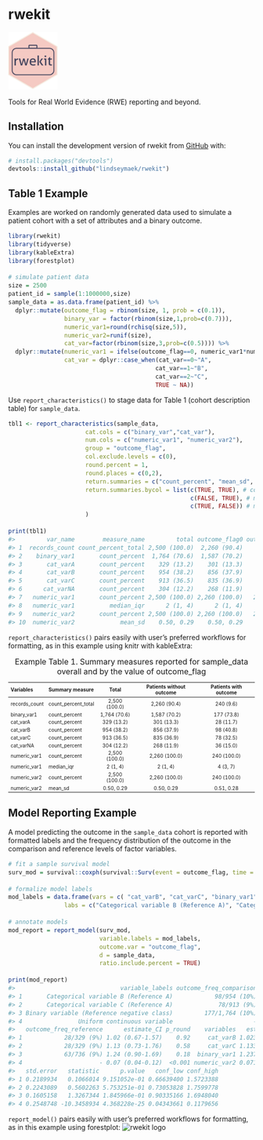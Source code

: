 
<!-- README.md is generated from README.Rmd. Please edit that file -->

# rwekit

<!-- badges: start -->

<img
src="https://github.com/lindseymaek/rwekit/blob/main/man/figures/logo.png"
style="width:20.0%" alt="rwekit logo" /> <!-- badges: end -->

Tools for Real World Evidence (RWE) reporting and beyond.

## Installation

You can install the development version of rwekit from
[GitHub](https://github.com/) with:

``` r
# install.packages("devtools")
devtools::install_github("lindseymaek/rwekit")
```

## Table 1 Example

Examples are worked on randomly generated data used to simulate a
patient cohort with a set of attributes and a binary outcome.

``` r
library(rwekit)
library(tidyverse)
library(kableExtra)
library(forestplot)

# simulate patient data
size = 2500
patient_id = sample(1:1000000,size) 
sample_data = as.data.frame(patient_id) %>%
  dplyr::mutate(outcome_flag = rbinom(size, 1, prob = c(0.1)),
                binary_var = factor(rbinom(size,1,prob=c(0.7))),
                numeric_var1=round(rchisq(size,5)),
                numeric_var2=runif(size),
                cat_var=factor(rbinom(size,3,prob=c(0.5)))) %>%
  dplyr::mutate(numeric_var1 = ifelse(outcome_flag==0, numeric_var1*numeric_var2,numeric_var1),
                cat_var = dplyr::case_when(cat_var==0~"A",
                                          cat_var==1~"B",
                                          cat_var==2~"C",
                                          TRUE ~ NA))
```

Use `report_characteristics()` to stage data for Table 1 (cohort
description table) for `sample_data`.

``` r
tbl1 <- report_characteristics(sample_data,
                      cat.cols = c("binary_var","cat_var"),
                      num.cols = c("numeric_var1", "numeric_var2"),
                      group = "outcome_flag",
                      col.exclude.levels = c(0),
                      round.percent = 1,
                      round.places = c(0,2),
                      return.summaries = c("count_percent", "mean_sd", "median_iqr"),
                      return.summaries.bycol = list(c(TRUE, TRUE), # count_percent
                                                    c(FALSE, TRUE), # mean_sd
                                                    c(TRUE, FALSE)) # median_iqr
                      )

print(tbl1)
#>         var_name        measure_name         total outcome_flag0 outcome_flag1
#> 1  records_count count_percent_total 2,500 (100.0)  2,260 (90.4)     240 (9.6)
#> 2    binary_var1       count_percent  1,764 (70.6)  1,587 (70.2)    177 (73.8)
#> 3       cat_varA       count_percent    329 (13.2)    301 (13.3)     28 (11.7)
#> 4       cat_varB       count_percent    954 (38.2)    856 (37.9)     98 (40.8)
#> 5       cat_varC       count_percent    913 (36.5)    835 (36.9)     78 (32.5)
#> 6      cat_varNA       count_percent    304 (12.2)    268 (11.9)     36 (15.0)
#> 7   numeric_var1       count_percent 2,500 (100.0) 2,260 (100.0)   240 (100.0)
#> 8   numeric_var1          median_iqr      2 (1, 4)      2 (1, 4)      4 (3, 7)
#> 9   numeric_var2       count_percent 2,500 (100.0) 2,260 (100.0)   240 (100.0)
#> 10  numeric_var2             mean_sd    0.50, 0.29    0.50, 0.29    0.51, 0.28
```

`report_characteristics()` pairs easily with user’s preferred workflows
for formatting, as in this example using knitr with kableExtra:

<table class="table" style="font-size: 10px; margin-left: auto; margin-right: auto;">
<caption style="font-size: initial !important;">
Example Table 1. Summary measures reported for sample_data overall and
by the value of outcome_flag
</caption>
<thead>
<tr>
<th style="text-align:left;">
Variables
</th>
<th style="text-align:left;">
Summary measure
</th>
<th style="text-align:center;">
Total
</th>
<th style="text-align:center;">
Patients without outcome
</th>
<th style="text-align:center;">
Patients with outcome
</th>
</tr>
</thead>
<tbody>
<tr>
<td style="text-align:left;">
records_count
</td>
<td style="text-align:left;">
count_percent_total
</td>
<td style="text-align:center;">
2,500 (100.0)
</td>
<td style="text-align:center;">
2,260 (90.4)
</td>
<td style="text-align:center;">
240 (9.6)
</td>
</tr>
<tr>
<td style="text-align:left;">
binary_var1
</td>
<td style="text-align:left;">
count_percent
</td>
<td style="text-align:center;">
1,764 (70.6)
</td>
<td style="text-align:center;">
1,587 (70.2)
</td>
<td style="text-align:center;">
177 (73.8)
</td>
</tr>
<tr>
<td style="text-align:left;">
cat_varA
</td>
<td style="text-align:left;">
count_percent
</td>
<td style="text-align:center;">
329 (13.2)
</td>
<td style="text-align:center;">
301 (13.3)
</td>
<td style="text-align:center;">
28 (11.7)
</td>
</tr>
<tr>
<td style="text-align:left;">
cat_varB
</td>
<td style="text-align:left;">
count_percent
</td>
<td style="text-align:center;">
954 (38.2)
</td>
<td style="text-align:center;">
856 (37.9)
</td>
<td style="text-align:center;">
98 (40.8)
</td>
</tr>
<tr>
<td style="text-align:left;">
cat_varC
</td>
<td style="text-align:left;">
count_percent
</td>
<td style="text-align:center;">
913 (36.5)
</td>
<td style="text-align:center;">
835 (36.9)
</td>
<td style="text-align:center;">
78 (32.5)
</td>
</tr>
<tr>
<td style="text-align:left;">
cat_varNA
</td>
<td style="text-align:left;">
count_percent
</td>
<td style="text-align:center;">
304 (12.2)
</td>
<td style="text-align:center;">
268 (11.9)
</td>
<td style="text-align:center;">
36 (15.0)
</td>
</tr>
<tr>
<td style="text-align:left;">
numeric_var1
</td>
<td style="text-align:left;">
count_percent
</td>
<td style="text-align:center;">
2,500 (100.0)
</td>
<td style="text-align:center;">
2,260 (100.0)
</td>
<td style="text-align:center;">
240 (100.0)
</td>
</tr>
<tr>
<td style="text-align:left;">
numeric_var1
</td>
<td style="text-align:left;">
median_iqr
</td>
<td style="text-align:center;">
2 (1, 4)
</td>
<td style="text-align:center;">
2 (1, 4)
</td>
<td style="text-align:center;">
4 (3, 7)
</td>
</tr>
<tr>
<td style="text-align:left;">
numeric_var2
</td>
<td style="text-align:left;">
count_percent
</td>
<td style="text-align:center;">
2,500 (100.0)
</td>
<td style="text-align:center;">
2,260 (100.0)
</td>
<td style="text-align:center;">
240 (100.0)
</td>
</tr>
<tr>
<td style="text-align:left;">
numeric_var2
</td>
<td style="text-align:left;">
mean_sd
</td>
<td style="text-align:center;">
0.50, 0.29
</td>
<td style="text-align:center;">
0.50, 0.29
</td>
<td style="text-align:center;">
0.51, 0.28
</td>
</tr>
</tbody>
</table>

## Model Reporting Example

A model predicting the outcome in the `sample_data` cohort is reported
with formatted labels and the frequency distribution of the outcome in
the comparison and reference levels of factor variables.

``` r
# fit a sample survival model
surv_mod = survival::coxph(survival::Surv(event = outcome_flag, time = numeric_var1) ~ binary_var + cat_var + numeric_var2, data = sample_data)

# formalize model labels
mod_labels = data.frame(vars = c( "cat_varB", "cat_varC", "binary_var1", "numeric_var2"),
                labs = c("Categorical variable B (Reference A)", "Categorical variable C (Reference A)","Binary variable (Reference negative class)","Uniform continuous variable"))

# annotate models
mod_report = report_model(surv_mod, 
                          variable.labels = mod_labels,
                          outcome.var = "outcome_flag",
                          d = sample_data,
                          ratio.include.percent = TRUE) 

print(mod_report)
#>                              variable_labels outcome_freq_comparison
#> 1       Categorical variable B (Reference A)            98/954 (10%)
#> 2       Categorical variable C (Reference A)             78/913 (9%)
#> 3 Binary variable (Reference negative class)         177/1,764 (10%)
#> 4                Uniform continuous variable                       -
#>   outcome_freq_reference      estimate_CI p_round    variables   estimate
#> 1            28/329 (9%) 1.02 (0.67-1.57)    0.92     cat_varB 1.02361962
#> 2            28/329 (9%) 1.13 (0.73-1.76)    0.58     cat_varC 1.13390084
#> 3            63/736 (9%) 1.24 (0.90-1.69)    0.18  binary_var1 1.23733745
#> 4                      - 0.07 (0.04-0.12)  <0.001 numeric_var2 0.07158231
#>   std.error   statistic      p.value   conf_low conf_high
#> 1 0.2189934   0.1066014 9.151052e-01 0.66639400 1.5723388
#> 2 0.2243089   0.5602263 5.753251e-01 0.73053828 1.7599778
#> 3 0.1605158   1.3267344 1.845966e-01 0.90335166 1.6948040
#> 4 0.2548748 -10.3458934 4.368228e-25 0.04343661 0.1179656
```

`report_model()` pairs easily with user’s preferred workflows for
formatting, as in this example using forestplot: ![rwekit
logo](https://github.com/lindseymaek/rwekit/blob/main/man/figures/forestplot_example.png)
